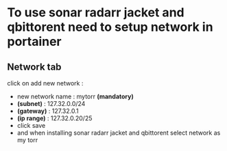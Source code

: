 # To use sonar radarr jacket and qbittorent need to setup network in portainer



##  Network tab

click on add new network :

- new network name : mytorr **(mandatory)**
-  **(subnet)** : 127.32.0.0/24
-  **(gateway)** : 127.32.0.1
-  **(ip range)** : 127.32.0.20/25
-  click save
-  and when installing sonar radarr jacket and qbittorent select network as my torr
